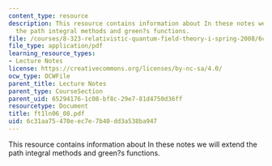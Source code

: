 ```yaml
---
content_type: resource
description: This resource contains information about In these notes we will extend
  the path integral methods and green?s functions.
file: /courses/8-323-relativistic-quantum-field-theory-i-spring-2008/6c31aa75470eec7e7b40dd3a538ba947_ft1ln06_08.pdf
file_type: application/pdf
learning_resource_types:
- Lecture Notes
license: https://creativecommons.org/licenses/by-nc-sa/4.0/
ocw_type: OCWFile
parent_title: Lecture Notes
parent_type: CourseSection
parent_uid: 65294176-1c08-bf8c-29e7-81d4750d36ff
resourcetype: Document
title: ft1ln06_08.pdf
uid: 6c31aa75-470e-ec7e-7b40-dd3a538ba947
---
```

This resource contains information about In these notes we will extend the path integral methods and green?s functions.